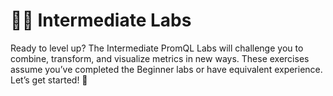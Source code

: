 # 👩‍💻 Intermediate Labs

Ready to level up? The Intermediate PromQL Labs will challenge you to combine, transform, and visualize metrics in new ways. These exercises assume you’ve completed the Beginner labs or have equivalent experience. Let’s get started! 💪
